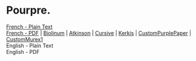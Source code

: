 # Pourpre.

[French - Plain Text](full-text-french.md)  
[French - PDF](https://cdn.solaranamnesis.com/DeBlainville/de_blainville_pourpre_1826_french.pdf) | [Biolinum](https://cdn.solaranamnesis.com/DeBlainville/de_blainville_pourpre_1826_french_biolinum.pdf) | [Atkinson](https://cdn.solaranamnesis.com/DeBlainville/de_blainville_pourpre_1826_french_atkinson.pdf) | [Cursive](https://cdn.solaranamnesis.com/DeBlainville/de_blainville_pourpre_1826_french_frcursive.pdf) | [Kerkis](https://cdn.solaranamnesis.com/DeBlainville/de_blainville_pourpre_1826_french_kerkis.pdf) | [CustomPurplePaper](https://cdn.solaranamnesis.com/DeBlainville/de_blainville_pourpre_1826_french_geopaperpurple01.pdf) | [CustomMurex1](https://cdn.solaranamnesis.com/DeBlainville/de_blainville_pourpre_1826_french_murex.pdf)  
English - Plain Text  
English - PDF  
